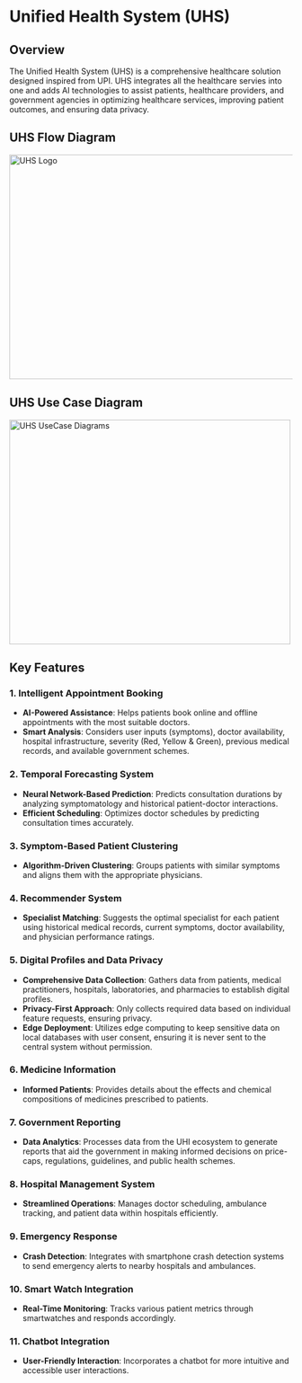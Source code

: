 # Unified Health System (UHS)

## Overview

The Unified Health System (UHS) is a comprehensive healthcare solution designed inspired from UPI. UHS integrates all the healthcare servies into one and adds AI technologies to assist patients, healthcare providers, and government agencies in optimizing healthcare services, improving patient outcomes, and ensuring data privacy.

## UHS Flow Diagram

<img src="https://drive.google.com/thumbnail?id=1QKeHi21jIdQkuBhLXRDbxn_ugpr2YIEc" alt="UHS Logo" width="600" height="400">

## UHS Use Case Diagram

<img src="https://drive.google.com/thumbnail?id=1BphYlqEKUoF1sLQadU-14OsJj0oycodE" alt="UHS UseCase Diagrams" width="500" height="400">

## Key Features

### 1. Intelligent Appointment Booking
- **AI-Powered Assistance**: Helps patients book online and offline appointments with the most suitable doctors.
- **Smart Analysis**: Considers user inputs (symptoms), doctor availability, hospital infrastructure, severity (Red, Yellow & Green), previous medical records, and available government schemes.

### 2. Temporal Forecasting System
- **Neural Network-Based Prediction**: Predicts consultation durations by analyzing symptomatology and historical patient-doctor interactions.
- **Efficient Scheduling**: Optimizes doctor schedules by predicting consultation times accurately.

### 3. Symptom-Based Patient Clustering
- **Algorithm-Driven Clustering**: Groups patients with similar symptoms and aligns them with the appropriate physicians.

### 4. Recommender System
- **Specialist Matching**: Suggests the optimal specialist for each patient using historical medical records, current symptoms, doctor availability, and physician performance ratings.

### 5. Digital Profiles and Data Privacy
- **Comprehensive Data Collection**: Gathers data from patients, medical practitioners, hospitals, laboratories, and pharmacies to establish digital profiles.
- **Privacy-First Approach**: Only collects required data based on individual feature requests, ensuring privacy.
- **Edge Deployment**: Utilizes edge computing to keep sensitive data on local databases with user consent, ensuring it is never sent to the central system without permission.

### 6. Medicine Information
- **Informed Patients**: Provides details about the effects and chemical compositions of medicines prescribed to patients.

### 7. Government Reporting
- **Data Analytics**: Processes data from the UHI ecosystem to generate reports that aid the government in making informed decisions on price-caps, regulations, guidelines, and public health schemes.

### 8. Hospital Management System
- **Streamlined Operations**: Manages doctor scheduling, ambulance tracking, and patient data within hospitals efficiently.

### 9. Emergency Response
- **Crash Detection**: Integrates with smartphone crash detection systems to send emergency alerts to nearby hospitals and ambulances.

### 10. Smart Watch Integration
- **Real-Time Monitoring**: Tracks various patient metrics through smartwatches and responds accordingly.

### 11. Chatbot Integration
- **User-Friendly Interaction**: Incorporates a chatbot for more intuitive and accessible user interactions.

